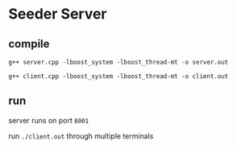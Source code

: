 # Seeder Server

## compile
`g++ server.cpp -lboost_system -lboost_thread-mt -o server.out`

`g++ client.cpp -lboost_system -lboost_thread-mt -o client.out`

## run
server runs on port `8001`

run `./client.out` through multiple terminals
